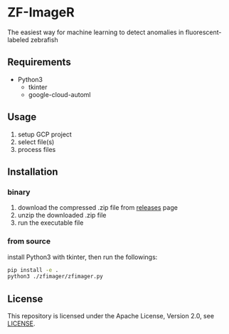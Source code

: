# ZF-ImageR

The easiest way for machine learning to detect anomalies in fluorescent-labeled zebrafish

## Requirements

* Python3
  * tkinter
  * google-cloud-automl

## Usage

1. setup GCP project
2. select file(s)
3. process files

## Installation
### binary

1. download the compressed .zip file from [releases](https://github.com/YShimada0419/ZF-ImageR/releases) page
2. unzip the downloaded .zip file
3. run the executable file

### from source

install Python3 with tkinter, then run the followings:
```bash
pip install -e .
python3 ./zfimager/zfimager.py
```

## License

This repository is licensed under the Apache License, Version 2.0, see [LICENSE](./LICENSE).
